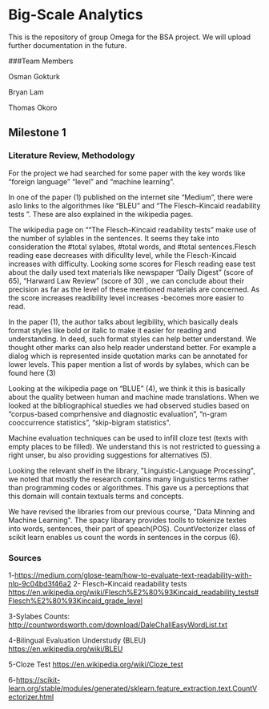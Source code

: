 # Big-Scale Analytics
This is the repository of group Omega for the BSA project. We will upload further documentation in the future.

###Team Members

Osman Gokturk

Bryan Lam

Thomas Okoro


## Milestone 1
### Literature Review, Methodology

For the project we had searched for some paper with the key words like “foreign language” “level” and “machine learning”. 

In one of the paper (1) published on the  internet site “Medium”, there were aslo links to the algorithmes like “BLEU” and “The Flesch–Kincaid readability tests ”. These are also explained in the wikipedia pages. 

The wikipedia page on ““The Flesch–Kincaid readability tests”   make use of the number of sylables in the sentences. It seems they take into consideration the #total sylabes,  #total words, and #total sentences.Flesch reading ease decreases with dificullty level, while the Flesch-Kincaid increases with difficulty.  Looking  some scores for Flesch reading ease test about  the daily used text materials like newspaper “Daily Digest” (score of 65), “Harward Law Review” (score of 30) , we can conclude about their precision as far as the level of these mentioned materials are concerned. As the score increases readibility level increases -becomes more easier to read.


In the paper (1), the author talks about legibility, which basically deals format styles like bold or italic to make it easier for reading and understanding. In deed, such format styles can help better understand. We thought other marks can also help reader understand better. For example a dialog which is represented inside quotation marks can be annotated for lower levels. This paper mention a list of words by sylabes, which can be found here (3)

Looking at the wikipedia page on “BLUE” (4), we think it this is basically about the quality between human and machine made translations. When we looked at the bibliographical stuedies we had observed studies based on “corpus-based comprhensive and diagnostic evaluation”, “n-gram cooccurrence statistics”, “skip-bigram statistics”.

Machine evaluation techniques can be used to infill cloze test (texts with empty places to be filled). We understand this is not restricted to guessing a right unser, bu also providing suggestions for alternatives (5).

Looking the relevant shelf in the library, "Linguistic-Language Processing", we noted that mostly the research contains many linguistics terms rather than programming codes or algorithmes. This gave us a perceptions that this domain will contain textuals terms and concepts.

We have revised the  libraries from our previous course, "Data Minning and Machine Learning".  The spacy libarary provides toolls to tokenize textes into words, sentences, their part of speach(POS).  CountVectorizer class of scikit learn enables us count the words in sentences in the corpus (6). 




### Sources

1-https://medium.com/glose-team/how-to-evaluate-text-readability-with-nlp-9c04bd3f46a2
2- Flesch–Kincaid readability tests
https://en.wikipedia.org/wiki/Flesch%E2%80%93Kincaid_readability_tests#Flesch%E2%80%93Kincaid_grade_level

3-Sylabes Counts:
http://countwordsworth.com/download/DaleChallEasyWordList.txt

4-Bilingual Evaluation Understudy  (BLEU)
https://en.wikipedia.org/wiki/BLEU

5-Cloze Test
https://en.wikipedia.org/wiki/Cloze_test

6-https://scikit-learn.org/stable/modules/generated/sklearn.feature_extraction.text.CountVectorizer.html


